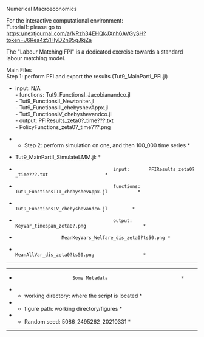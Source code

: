 Numerical Macroeconomics

For the interactive computational environment:\
Tutorial1: please go to https://nextjournal.com/a/NRzh34EHQkJXnh6AVGySH?token=J6Rea4z51HyD2n95gJkjZa

The "Labour Matching FPI" is a dedicated exercise towards a standard labour matching model.

Main Files           						              
Step 1: perform PFI and export the results (Tut9_MainPartI_PFI.jl)
* input:     N/A	
                - functions: Tut9_FunctionsI_Jacobianandco.jl           
                -            Tut9_FunctionsII_Newtoniter.jl                
                -           Tut9_FunctionsIII_chebyshevAppx.jl          
                -            Tut9_FunctionsIV_chebyshevandco.jl        
                - output:    PFIResults_zeta0?_time???.txt              
                  -          PolicyFunctions_zeta0?_time???.png         
                          
* - Step 2: perform simulation on one, and then 100_000 time series                 *
*    Tut9_MainPartII_SimulateLMM.jl:				                *
*                                         input:       PFIResults_zeta0?_time???.txt                     *
*                                         functions: Tut9_FunctionsIII_chebyshevAppx.jl           *    
*                                                          Tut9_FunctionsIV_chebyshevandco.jl         *  
*                                         output:     KeyVar_timespan_zeta0?.png                     *
*			           MeanKeyVars_Welfare_dis_zeta0?ts50.png *
*                                                          MeanAllVar_dis_zeta0?ts50.png                  *
***********************************************************************************

****************************************************
*                          Some Metadata                           *
*  - working directory: where the script is located *
*  - figure path: working directory/figures              *
*  - Random.seed: 5086_2495262_20210331         * 
****************************************************

